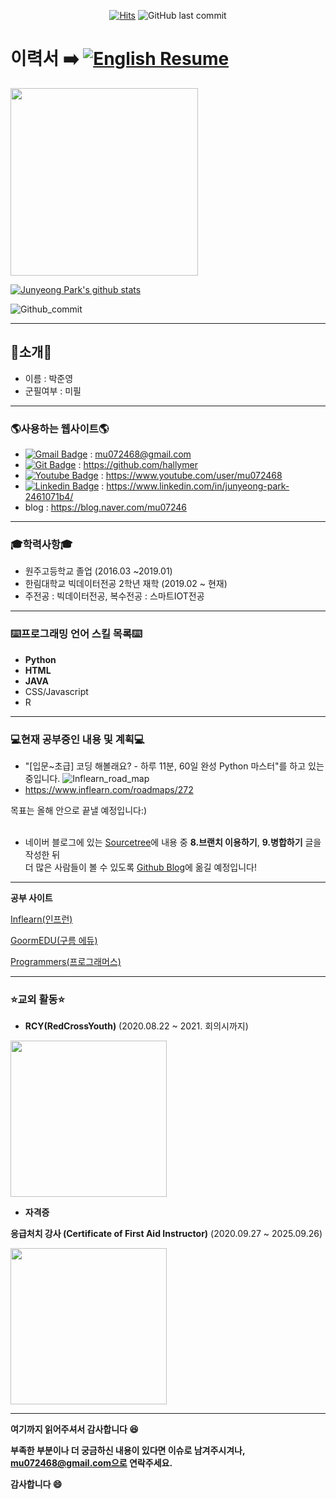 <div align = center>
 
[![Hits](https://hits.seeyoufarm.com/api/count/incr/badge.svg?url=https%3A%2F%2Fgithub.com%2Fhallymer)](https://hits.seeyoufarm.com) 
![GitHub last commit](https://img.shields.io/github/last-commit/hallymer/resume)
</div>

# 이력서 :arrow_right: [![English Resume](https://img.shields.io/static/v1?label=English&message=Resume&color=yellow&link=https://github.com/hallymer/RESUME/blob/master/README(Eng).md)](https://github.com/hallymer/RESUME/blob/master/README(Eng).md)

<img src=images/profile02.jpg height=300 weight=300>

[![Junyeong Park's github stats](https://github-readme-stats.vercel.app/api?username=hallymer&show_icons=true)](https://github.com/anuraghazra/github-readme-stats) 

![Github_commit](https://github.com/hallymer/RESUME/blob/master/images/Github%20commit%20contribution.PNG)

**************************

## 👋소개👋
* 이름 : 박준영
* 군필여부 : 미필
**************************

### 🌎사용하는 웹사이트🌎
* [![Gmail Badge](https://img.shields.io/badge/-Gmail-d14836?style=flat-square&logo=Gmail&logoColor=white&link=mailto:mu072468@gmail.com)](mailto:mu072468@gmail.com) : mu072468@gmail.com
* [![Git Badge](http://img.shields.io/badge/-Github-black?style=flat-square&logo=github&link=https://github.com/hallymer)](https://github.com/hallymer) : https://github.com/hallymer
* [![Youtube Badge](https://img.shields.io/badge/Youtube-ff0000?style=flat-square&logo=youtube&link=https://www.youtube.com/user/mu072468/featured?view_as=subscriber)](https://www.youtube.com/user/mu072468/featured?view_as=subscriber) : https://www.youtube.com/user/mu072468
* [![Linkedin Badge](https://img.shields.io/badge/-LinkedIn-blue?style=flat-square&logo=Linkedin&logoColor=white&link=https://linkedin.com/in/junyeong-park-2461071b4)](https://linkedin.com/in/junyeong-park-2461071b4) : https://www.linkedin.com/in/junyeong-park-2461071b4/
* blog : https://blog.naver.com/mu07246

**************************

### 🎓학력사항🎓
* 원주고등학교 졸업 (2016.03 ~2019.01)
* 한림대학교 빅데이터전공 2학년 재학 (2019.02 ~ 현재)
* 주전공 : 빅데이터전공, 복수전공 : 스마트IOT전공
**************************

### :keyboard:프로그래밍 언어 스킬 목록:keyboard:
* **Python**
* **HTML**
* **JAVA**
* CSS/Javascript
* R
**************************

### :computer:현재 공부중인 내용 및 계획:computer:
* "[입문~초급] 코딩 해볼래요? - 하루 11분, 60일 완성 Python 마스터"를 하고 있는 중입니다.
![Inflearn_road_map](https://user-images.githubusercontent.com/59460979/89012511-50d06a80-d34d-11ea-8b2d-87a8e5337bcc.png)
* https://www.inflearn.com/roadmaps/272

목표는 올해 안으로 끝낼 예정입니다:)
<br><br>
* 네이버 블로그에 있는 [Sourcetree][naverblog]에 내용 중 **8.브랜치 이용하기**, **9.병합하기** 글을 작성한 뒤<br>
더 많은 사람들이 볼 수 있도록 [Github Blog][Git blog]에 옮길 예정입니다! 

[naverblog]: https://blog.naver.com/mu07246/222050048148
[Git blog]: https://hallymer.github.io/
**************************

**공부 사이트**

[Inflearn(인프런)][Inflearn]

[GoormEDU(구름 에듀)][Goorm]

[Programmers(프로그래머스)][Programmers]

[Programmers]: https://programmers.co.kr/learn
[Goorm]: https://edu.goorm.io/
[Inflearn]: https://www.inflearn.com/
**************************

### :star:교외 활동:star:

* **RCY(RedCrossYouth)**
(2020.08.22 ~ 2021. 회의시까지)

<img src=https://github.com/hallymer/RESUME/blob/master/images/business%20card(Kor).png height=250 weight=250>

* **자격증**

**응급처치 강사 (Certificate of First Aid Instructor)**
(2020.09.27 ~ 2025.09.26)

<img src=https://github.com/hallymer/RESUME/blob/master/images/First%20Aid%20Instructor.jpg height=250 weight=250>

**************************

**여기까지 읽어주셔서 감사합니다 :laughing:**

**부족한 부분이나 더 궁금하신 내용이 있다면 이슈로 남겨주시겨나, mu072468@gmail.com으로 연락주세요.**

**감사합니다 :smile:**
